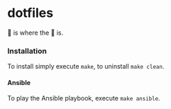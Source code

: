 # dotfiles

🏡 is where the 💚 is.

### Installation

To install simply execute `make`, to uninstall `make clean`.

#### Ansible

To play the Ansible playbook, execute `make ansible`.

